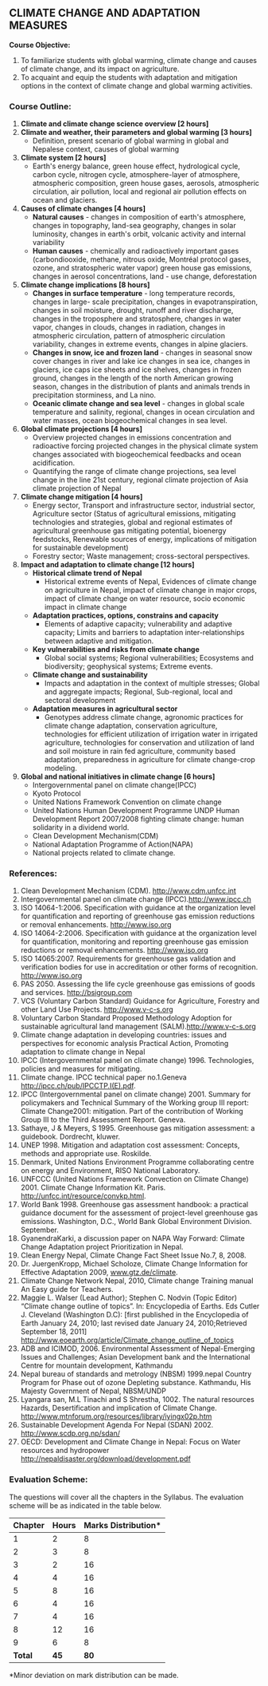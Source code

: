 ## CLIMATE CHANGE  AND ADAPTATION MEASURES

**Course Objective:**

1. To familiarize students with global warming, climate change and causes of climate change, and its impact on agriculture. 
2. To acquaint and equip the students with adaptation and mitigation options in the context of climate change and global warming activities. 

### Course Outline:

1. **Climate and climate change science overview [2 hours]** 
2. **Climate and weather, their parameters and global warming [3 hours]**
    - Definition, present scenario of global warming in global and Nepalese context, causes of global warming
3. **Climate system [2 hours]** 
    - Earth's energy balance, green house effect, hydrological cycle, carbon cycle, nitrogen cycle, atmosphere-layer of atmosphere, atmospheric composition, green house gases, aerosols, atmospheric circulation, air pollution, local and regional air pollution effects on ocean and glaciers.
4. **Causes of climate changes [4 hours]** 
    - **Natural causes** - changes in composition of earth's atmosphere, changes in topography, land-sea geography, changes in solar luminosity, changes in earth's orbit, volcanic activity and internal variability
    - **Human causes** - chemically and radioactively important gases (carbondiooxide, methane, nitrous oxide, Montréal protocol gases, ozone, and stratospheric water vapor) green house gas emissions, changes in aerosol concentrations, land - use change, deforestation
5. **Climate change implications [8 hours]** 
    - **Changes in surface temperature** - long temperature records, changes in large- scale precipitation, changes in evapotranspiration, changes in soil moisture, drought, runoff and river discharge, changes in the troposphere and stratosphere, changes in water vapor, changes in clouds, changes in radiation, changes in atmospheric circulation, pattern of atmospheric circulation variability, changes in extreme events, changes in alpine glaciers. 
    - **Changes in snow, ice and frozen land** - changes in seasonal snow cover changes in river and lake ice changes in sea ice, changes in glaciers, ice caps ice sheets and ice shelves, changes in frozen ground, changes in the length of the north American growing season, changes in the distribution of plants and animals trends in precipitation storminess, and La nino. 
    - **Oceanic climate change and sea level** - changes in global scale temperature and salinity, regional, changes in ocean circulation and water masses, ocean biogeochemical changes in sea level.
6. **Global climate projections [4 hours]** 
    - Overview projected changes in emissions concentration and radioactive forcing projected changes in the physical climate system changes associated with biogeochemical feedbacks and ocean acidification.
    - Quantifying the range of climate change projections, sea level change in the line 21st century, regional climate projection of Asia climate projection of Nepal
7. **Climate change mitigation [4 hours]** 
    - Energy sector, Transport and infrastructure sector, industrial sector, Agriculture sector (Status of agricultural emissions, mitigating technologies and strategies, global and regional estimates of agricultural greenhouse gas mitigating potential, bioenergy feedstocks, Renewable sources of energy, implications of mitigation for sustainable development) 
    - Forestry sector; Waste management; cross-sectoral perspectives.
8. **Impact and adaptation to climate change [12 hours]** 
    - **Historical climate trend of Nepal** 
        - Historical extreme events of Nepal, Evidences of climate change on agriculture in Nepal, impact of climate change in major crops, impact of climate change on water resource, socio economic impact in climate change
    - **Adaptation practices, options, constrains and capacity** 
        - Elements of adaptive capacity; vulnerability and adaptive capacity; Limits and barriers to adaptation inter-relationships between adaptive and mitigation.
    - **Key vulnerabilities and risks from climate change** 
        - Global social systems; Regional vulnerabilities; Ecosystems and biodiversity; geophysical systems; Extreme events. 
    - **Climate change and sustainability** 
        - Impacts and adaptation in the context of multiple stresses; Global and aggregate impacts; Regional, Sub-regional, local and sectoral development
    - **Adaptation measures in agricultural sector** 
        - Genotypes address climate change, agronomic practices for climate change adaptation, conservation agriculture, technologies for efficient utilization of irrigation water in irrigated agriculture, technologies for conservation and utilization of land and soil moisture in rain fed agriculture, community based adaptation, preparedness in agriculture for climate change-crop modeling.
9. **Global and national initiatives in climate change [6 hours]**
    - Intergovernmental panel on climate change(IPCC)
    - Kyoto Protocol
    - United Nations Framework Convention on climate change
    - United Nations Human Development Programme UNDP Human Development Report 2007/2008 fighting climate change: human solidarity in a dividend world.
    - Clean Development Mechanism(CDM)
    - National Adaptation Programme of Action(NAPA)
    - National projects related to climate change.

### References:

1. Clean Development Mechanism (CDM). http://www.cdm.unfcc.int
2. Intergovernmental panel on climate change (IPCC).http://www.ipcc.ch
3. ISO 14064-1:2006. Specification with guidance at the organization level for quantification and reporting of greenhouse gas emission reductions or removal enhancements. http://www.iso.org
4. ISO 14064-2:2006. Specification with guidance at the organization level for quantification, monitoring and reporting greenhouse gas emission reductions or removal enhancements. http://www.iso.org
5. ISO 14065:2007. Requirements for greenhouse gas validation and verification bodies for use in accreditation or other forms of recognition. http://www.iso.org
6. PAS 2050. Assessing the life cycle greenhouse gas emissions of goods and services. http://bsigroup.com
7. VCS (Voluntary Carbon Standard) Guidance for Agriculture, Forestry and other Land Use Projects. http://www.v-c-s.org
8. Voluntary Carbon Standard Proposed Methodology Adoption for sustainable agricultural land management (SALM).http://www.v-c-s.org
9. Climate change adaptation in developing countries: issues and perspectives for economic analysis Practical Action, Promoting adaptation to climate change in Nepal
10. IPCC (Intergovernmental panel on climate change) 1996. Technologies, policies and measures for mitigating.
11. Climate change. IPCC technical paper no.1.Geneva http://ipcc.ch/pub/IPCCTP.I(E).pdf.
12. IPCC (Intergovernmental panel on climate change) 2001. Summary for policymakers and Technical Summary of the Working group III report: Climate Change2001: mitigation. Part of the contribution of Working Group III to the Third Assessment Report. Geneva.
13. Sathaye, J & Meyers, S 1995. Greenhouse gas mitigation assessment: a guidebook. Dordrecht, kluwer.
14. UNEP 1998. Mitigation and adaptation cost assessment: Concepts, methods and appropriate use. Roskilde.
15. Denmark, United Nations Environment Programme collaborating centre on energy and Environment, RISO National Laboratory.
16. UNFCCC (United Nations Framework Convection on Climate Change) 2001. Climate Change Information Kit. Paris. http://unfcc.int/resource/convkp.html.
17. World Bank 1998. Greenhouse gas assessment handbook: a practical guidance document for the assessment of project-level greenhouse gas emissions. Washington, D.C., World Bank Global Environment Division. September.
18. GyanendraKarki, a discussion paper on NAPA Way Forward: Climate Change Adaptation project Prioritization in Nepal.
19. Clean Energy Nepal, Climate Change Fact Sheet Issue No.7, 8, 2008.
20. Dr. JuergenKropp, Michael Scholoze, Climate Change Information for Effective Adaptation 2009, www.gtz.de/climate.
21. Climate Change Network Nepal, 2010, Climate change Training manual An Easy guide for Teachers.
22. Maggie L. Walser (Lead Author); Stephen C. Nodvin (Topic Editor) “Climate change outline of topics”. In: Encyclopedia of Earths. Eds Cutler J. Cleveland (Washington D.C): [first published in the Encyclopedia of Earth January 24, 2010; last revised date January 24, 2010;Retrieved September 18, 2011]          <http://www.eoearth.org/article/Climate_change_outline_of_topics>
23. ADB and ICIMOD, 2006. Environmental Assessment of Nepal-Emerging Issues and Challenges; Asian Development bank and the International Centre for mountain development, Kathmandu
24. Nepal bureau of standards and metrology (NBSM) 1999.nepal Country Program for Phase out of ozone Depleting substance. Kathmandu, His Majesty Government of Nepal, NBSM/UNDP
25. Lyangara san, M.L Tinachi and S Shrestha, 1002. The natural resources Hazards, Desertification and implication of Climate Change. http://www.mtnforum.org/resources/library/iyingx02p.htm
26. Sustainable Development Agenda For Nepal (SDAN) 2002. http://www.scdp.org.np/sdan/
27. OECD: Development and Climate Change in Nepal: Focus on Water resources and hydropower http://nepaldisaster.org/download/development.pdf

### Evaluation Scheme:

The questions will cover all the chapters in the Syllabus. The evaluation scheme will be as indicated in the table below.

| Chapter | Hours | Marks Distribution* |
|---|---|---|
| 1 | 2 | 8 |
| 2 | 3 | 8 |
| 3 | 2 | 16 |
| 4 | 4 | 16 |
| 5 | 8 | 16 |
| 6 | 4 | 16 |
| 7 | 4 | 16 |
| 8 | 12 | 16 |
| 9 | 6 | 8 |
| **Total** | **45** | **80** |

*Minor deviation on mark distribution can be made. 
